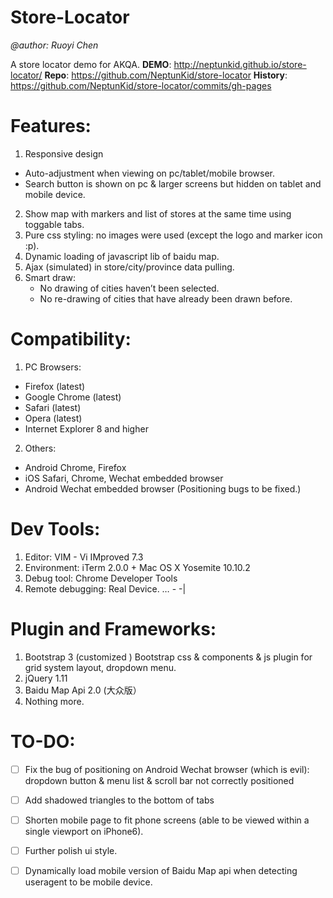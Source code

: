 # Store-Locator
_@author: Ruoyi Chen_

A store locator demo for AKQA.
**DEMO**: http://neptunkid.github.io/store-locator/
**Repo**: https://github.com/NeptunKid/store-locator
**History**: https://github.com/NeptunKid/store-locator/commits/gh-pages


# Features:
1. Responsive design
  * Auto-adjustment when viewing on pc/tablet/mobile browser.
  * Search button is shown on pc & larger screens but hidden on tablet and mobile device. 
2. Show map with markers and list of stores at the same time using toggable tabs.
3. Pure css styling: no images were used (except the logo and marker icon :p).
4. Dynamic loading of javascript lib of baidu map.
5. Ajax (simulated) in store/city/province data pulling.
6. Smart draw:
   * No drawing of cities haven’t been selected.
   * No re-drawing of cities that have already been drawn before.  

# Compatibility:
1. PC Browsers:  * Firefox (latest)
  * Google Chrome (latest)
  * Safari (latest)
  * Opera (latest)
  * Internet Explorer 8 and higher
2. Others:
  * Android Chrome, Firefox
  * iOS Safari, Chrome, Wechat embedded browser
  * Android Wechat embedded browser (Positioning bugs to be fixed.)

# Dev Tools:
1. Editor: VIM - Vi IMproved 7.3
2. Environment: iTerm 2.0.0 + Mac OS X Yosemite 10.10.2 
3. Debug tool: Chrome Developer Tools 
4. Remote debugging: Real Device.    … - -|

# Plugin and Frameworks:
1. Bootstrap 3 (customized )
   Bootstrap css & components & js plugin for grid system layout, dropdown menu. 
2. jQuery 1.11
3. Baidu Map Api 2.0 (大众版）   
4. Nothing more.


# TO-DO:

-[ ] Fix the bug of positioning on Android Wechat browser (which is evil): dropdown button & menu list & scroll bar not correctly positioned 
-[ ] Add shadowed triangles to the bottom of tabs 
-[ ] Shorten mobile page to fit phone screens (able to be viewed within a single viewport on iPhone6).  
-[ ] Further polish ui style.
-[ ] Dynamically load mobile version of Baidu Map api when detecting useragent to be mobile device.   


